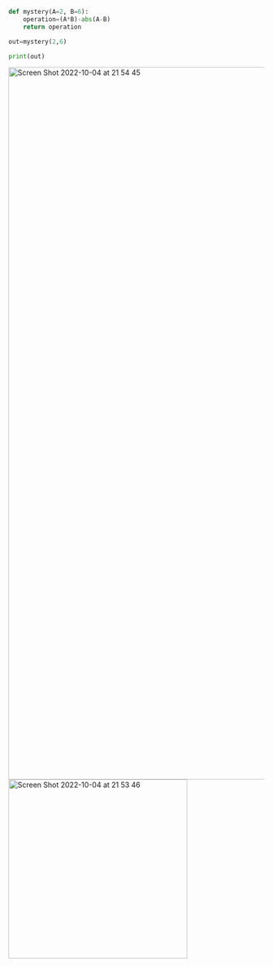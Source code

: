 ```.py
def mystery(A=2, B=6):
    operation=(A*B)-abs(A-B)
    return operation

out=mystery(2,6)

print(out)
```

<img width="1400" alt="Screen Shot 2022-10-04 at 21 54 45" src="https://user-images.githubusercontent.com/111941990/193825226-0b2854ec-619d-4231-8796-c17bb7394b62.png">
<img width="352" alt="Screen Shot 2022-10-04 at 21 53 46" src="https://user-images.githubusercontent.com/111941990/193825279-4ec77afa-95d7-4e57-ad58-49bf7855223b.png">
